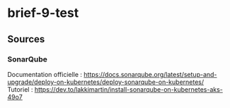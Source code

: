 # brief-9-test

## Sources
### SonarQube
Documentation officielle : https://docs.sonarqube.org/latest/setup-and-upgrade/deploy-on-kubernetes/deploy-sonarqube-on-kubernetes/ <br />
Tutoriel : https://dev.to/lakkimartin/install-sonarqube-on-kubernetes-aks-49o7
